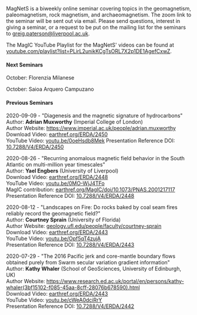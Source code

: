 MagNetS is a biweekly online seminar covering topics in the geomagnetism, paleomagnetism, rock magnetism, and archaeomagnetism. The zoom link to the seminar will be sent out via email. Please send questions, interest in giving a seminar, or a request to be put on the mailing list for the seminars to [greig.paterson@liverpool.ac.uk](mailto:greig.paterson@liverpool.ac.uk).

The MagIC YouTube Playlist for the MagNetS' videos can be found at [youtube.com/playlist?list=PLirL2unikKCgTsORL7X2p1DE1AgefCxwZ](https://www.youtube.com/playlist?list=PLirL2unikKCgTsORL7X2p1DE1AgefCxwZ).

#### Next Seminars
October: Florenzia Milanese

October: Saioa Arquero Campuzano

#### Previous Seminars
2020-09-09 - "Diagenesis and the magnetic signature of hydrocarbons"  
 Author: **Adrian Muxworthy** (Imperial College of London)  
 Author Website: https://www.imperial.ac.uk/people/adrian.muxworthy  
 Download Video: [earthref.org/ERDA/2450](https://earthref.org/ERDA/2450/)  
 YouTube Video: [youtu.be/0oeHsdb8Mek](https://www.youtu.be/0oeHsdb8Mek)
 Presentation Reference DOI: [10.7288/V4/ERDA/2450](https://dx.doi.org/10.7288/V4/ERDA/2450)

2020-08-26 - "Recurring anomalous magnetic field behavior in the South Atlantic on multi-million year timescales"  
 Author: **Yael Engbers** (University of Liverpool)  
 Download Video: [earthref.org/ERDA/2448](https://earthref.org/ERDA/2448/)  
 YouTube Video: [youtu.be/0MO-WjJ4TFo](https://www.youtu.be/0MO-WjJ4TFo)  
 MagIC contribution: [earthref.org/MagIC/doi/10.1073/PNAS.2001217117](https://earthref.org/MagIC/doi/10.1073/PNAS.2001217117)  
 Presentation Reference DOI: [10.7288/V4/ERDA/2448](https://dx.doi.org/10.7288/V4/ERDA/2448)

2020-08-12 - "Landscapes on Fire: Do rocks baked by coal seam fires reliably record the geomagnetic field?"  
 Author: **Courtney Sprain** (University of Florida)  
 Author Website: [geology.ufl.edu/people/faculty/courtney-sprain](https://geology.ufl.edu/people/faculty/courtney-sprain)  
 Download Video: [earthref.org/ERDA/2443](https://earthref.org/ERDA/2443)  
 YouTube Video: [youtu.be/Opf5qT4zujA](https://youtu.be/Opf5qT4zujA)  
 Presentation Reference DOI: [10.7288/V4/ERDA/2443](https://dx.doi.org/10.7288/V4/ERDA/2443)

2020-07-29 - "The 2016 Pacific jerk and core-mantle boundary flows obtained purely from Swarm secular variation gradient information"  
 Author: **Kathy Whaler** (School of GeoSciences, University of Edinburgh, UK)  
 Author Website: https://www.research.ed.ac.uk/portal/en/persons/kathy-whaler(3bf15102-f085-45aa-8cff-28076b678590).html  
 Download Video: [earthref.org/ERDA/2443](https://earthref.org/ERDA/2442)  
 YouTube Video: [youtu.be/cWeA0dciRrY](https://youtu.be/cWeA0dciRrY)  
 Presentation Reference DOI: [10.7288/V4/ERDA/2442](https://dx.doi.org/10.7288/V4/ERDA/2442)
